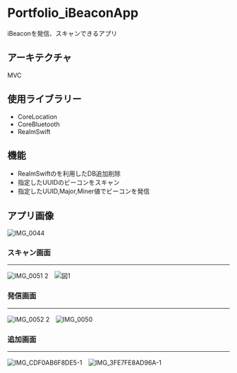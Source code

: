 # Portfolio_iBeaconApp
iBeaconを発信、スキャンできるアプリ

## アーキテクチャ
MVC

## 使用ライブラリー
* CoreLocation
* CoreBluetooth
* RealmSwift

## 機能
* RealmSwiftのを利用したDB追加削除
* 指定したUUIDのビーコンをスキャン
* 指定したUUID,Major,Miner値でビーコンを発信

## アプリ画像
![IMG_0044](https://user-images.githubusercontent.com/103569591/201919140-562389c6-c45b-4536-9d90-21e333250192.PNG)
### スキャン画面
---
![IMG_0051 2](https://user-images.githubusercontent.com/103569591/202336936-e5bbeeaa-4601-48d7-9f38-c5144c39d12c.PNG)　![図1](https://user-images.githubusercontent.com/103569591/202338558-c3d06b0c-99d1-4191-86ff-bbc850e8fbf5.png)

### 発信画面
---
![IMG_0052 2](https://user-images.githubusercontent.com/103569591/202336770-b54a769b-5565-485a-b957-4ae8bcd6b30d.PNG)　![IMG_0050](https://user-images.githubusercontent.com/103569591/201919518-8120dda0-965c-47d3-ada8-16eb92fa999d.PNG)

### 追加画面
---
![IMG_CDF0AB6F8DE5-1](https://user-images.githubusercontent.com/103569591/202338996-28ba5980-0c3a-425a-b13e-46c28b6baca1.jpeg)　![IMG_3FE7FE8AD96A-1](https://user-images.githubusercontent.com/103569591/202339000-55c6eb8b-3065-4d70-b399-c010f45c4321.jpeg)
